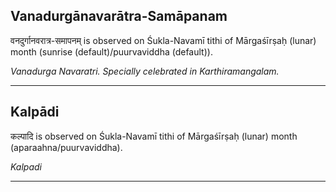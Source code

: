 ## Vanadurgānavarātra-Samāpanam
वनदुर्गानवरात्र-समापनम् is observed on Śukla-Navamī tithi of Mārgaśīrṣaḥ (lunar) month (sunrise (default)/puurvaviddha (default)).

_Vanadurga Navaratri. Specially celebrated in Karthiramangalam._

---
## Kalpādi
कल्पादि is observed on Śukla-Navamī tithi of Mārgaśīrṣaḥ (lunar) month (aparaahna/puurvaviddha).

_Kalpadi_

---
